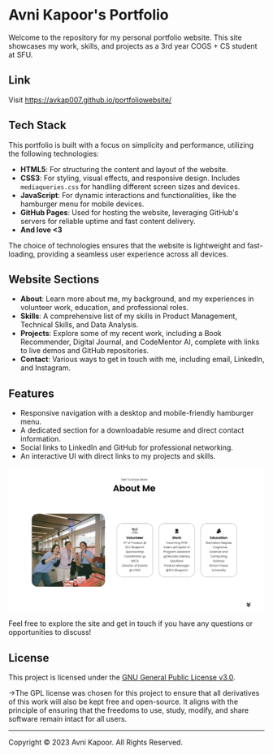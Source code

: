 # Avni Kapoor's Portfolio

Welcome to the repository for my personal portfolio website. This site showcases my work, skills, and projects as a 3rd year COGS + CS student at SFU.

## Link

Visit <https://avkap007.github.io/portfoliowebsite/>

## Tech Stack

This portfolio is built with a focus on simplicity and performance, utilizing the following technologies:

- **HTML5**: For structuring the content and layout of the website.
- **CSS3**: For styling, visual effects, and responsive design. Includes `mediaqueries.css` for handling different screen sizes and devices.
- **JavaScript**: For dynamic interactions and functionalities, like the hamburger menu for mobile devices.
- **GitHub Pages**: Used for hosting the website, leveraging GitHub's servers for reliable uptime and fast content delivery.
- **And love <3**

The choice of technologies ensures that the website is lightweight and fast-loading, providing a seamless user experience across all devices.




## Website Sections

- **About**: Learn more about me, my background, and my experiences in volunteer work, education, and professional roles.
- **Skills**: A comprehensive list of my skills in Product Management, Technical Skills, and Data Analysis.
- **Projects**: Explore some of my recent work, including a Book Recommender, Digital Journal, and CodeMentor AI, complete with links to live demos and GitHub repositories.
- **Contact**: Various ways to get in touch with me, including email, LinkedIn, and Instagram.

## Features

- Responsive navigation with a desktop and mobile-friendly hamburger menu.
- A dedicated section for a downloadable resume and direct contact information.
- Social links to LinkedIn and GitHub for professional networking.
- An interactive UI with direct links to my projects and skills.


![aboutme](aboutme.png)

Feel free to explore the site and get in touch if you have any questions or opportunities to discuss!

## License

This project is licensed under the [GNU General Public License v3.0](LICENSE).

->The GPL license was chosen for this project to ensure that all derivatives of this work will also be kept free and open-source. It aligns with the principle of ensuring that the freedoms to use, study, modify, and share software remain intact for all users.

---

Copyright &#169; 2023 Avni Kapoor. All Rights Reserved.



